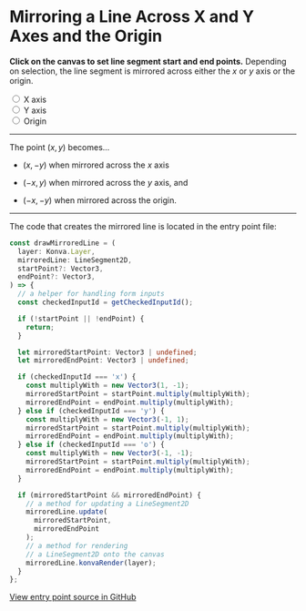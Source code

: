 # Mirroring a Line Across X and Y Axes and the Origin

**Click on the canvas to set line segment start and end points.** Depending
on selection, the line segment is mirrored across either the $x$ or $y$ axis or
the origin.

<div>
  <div class="custom-control custom-radio">
    <input type="radio" id="x" name="mirroracross" class="custom-control-input" />
    <label class="custom-control-label" for="x">X axis</label>
  </div>
</div>

<div>
  <div class="custom-control custom-radio">
    <input type="radio" id="y" name="mirroracross" class="custom-control-input" />
    <label class="custom-control-label" for="y">Y axis</label>
  </div>
</div>

<div>
  <div class="custom-control custom-radio">
    <input type="radio" id="o" name="mirroracross" class="custom-control-input" />
    <label class="custom-control-label" for="o">Origin</label>
  </div>
</div>

<hr />

The point $(x, y)$ becomes...

- $(x, -y)$ when mirrored across the $x$ axis

- $(-x, y)$ when mirrored across the $y$ axis, and

- $(-x, -y)$ when mirrored across the origin.

<hr />

The code that creates the mirrored line is located in the entry point file:

```typescript
const drawMirroredLine = (
  layer: Konva.Layer,
  mirroredLine: LineSegment2D,
  startPoint?: Vector3,
  endPoint?: Vector3,
) => {
  // a helper for handling form inputs
  const checkedInputId = getCheckedInputId();

  if (!startPoint || !endPoint) {
    return;
  }

  let mirroredStartPoint: Vector3 | undefined;
  let mirroredEndPoint: Vector3 | undefined;

  if (checkedInputId === 'x') {
    const multiplyWith = new Vector3(1, -1);
    mirroredStartPoint = startPoint.multiply(multiplyWith);
    mirroredEndPoint = endPoint.multiply(multiplyWith);
  } else if (checkedInputId === 'y') {
    const multiplyWith = new Vector3(-1, 1);
    mirroredStartPoint = startPoint.multiply(multiplyWith);
    mirroredEndPoint = endPoint.multiply(multiplyWith);
  } else if (checkedInputId === 'o') {
    const multiplyWith = new Vector3(-1, -1);
    mirroredStartPoint = startPoint.multiply(multiplyWith);
    mirroredEndPoint = endPoint.multiply(multiplyWith);
  }

  if (mirroredStartPoint && mirroredEndPoint) {
    // a method for updating a LineSegment2D
    mirroredLine.update(
      mirroredStartPoint,
      mirroredEndPoint
    );
    // a method for rendering
    // a LineSegment2D onto the canvas
    mirroredLine.konvaRender(layer);
  }
};
```

[View entry point source in GitHub](https://github.com/mkkekkonen/TS-Math/blob/master/math/src/entryPoints/1_1_3_mirroraxes.ts)
